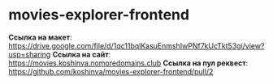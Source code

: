 # movies-explorer-frontend

__Ссылка на макет__: https://drive.google.com/file/d/1qc11bqlKasuEnmshIwPNf7kUcTkt53gi/view?usp=sharing
__Ссылка на сайт__: https://movies.koshinva.nomoredomains.club
__Ссылка на пул реквест__: https://github.com/koshinva/movies-explorer-frontend/pull/2